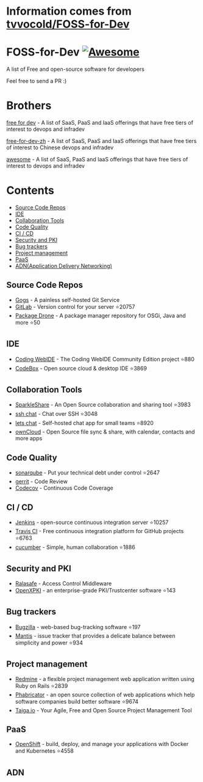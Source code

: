 # Information comes from [tvvocold/FOSS-for-Dev](https://github.com/tvvocold/FOSS-for-Dev)
# FOSS-for-Dev  [![Awesome](https://cdn.rawgit.com/sindresorhus/awesome/d7305f38d29fed78fa85652e3a63e154dd8e8829/media/badge.svg)](https://github.com/sindresorhus/awesome)
A list of Free and open-source software for developers

 
Feel free to send a PR :)
# Brothers
[free for dev](https://github.com/ripienaar/free-for-dev) - A list of SaaS, PaaS and IaaS offerings that have free tiers of interest to devops and infradev

[free-for-dev-zh](https://github.com/qinghuaiorg/free-for-dev-zh) - A list of SaaS, PaaS and IaaS offerings that have free tiers of interest to Chinese devops and infradev

[awesome](https://github.com/sindresorhus/awesome) - A list of SaaS, PaaS and IaaS offerings that have free tiers of interest to devops and infradev


# Contents
   * [Source Code Repos](#source-code-repos)
   * [IDE](#ide)
   * [Collaboration Tools](#collaboration-tools)
   * [Code Quality](#code-quality)
   * [CI / CD](#ci--cd)
   * [Security and PKI](#security-and-pki)
   * [Bug trackers](#bug-trackers)
   * [Project management](#project-management)
   * [PaaS](#paas)
   * [ADN(Application Delivery Networking)](#adn)


## Source Code Repos 

 * [Gogs](https://github.com/gogits/gogs)  - A painless self-hosted Git Service 
 * [GitLab](https://github.com/gitlabhq/gitlabhq) - Version control for your server :star:20757
 * [Package Drone](https://github.com/eclipse/packagedrone) - A package manager repository for OSGi, Java and more :star:50


## IDE 

 * [Coding WebIDE](https://github.com/Coding/WebIDE) - The Coding WebIDE Community Edition project :star:880
 * [CodeBox](https://github.com/CodeboxIDE/codebox) - Open source cloud & desktop IDE :star:3869


## Collaboration Tools

 * [SparkleShare](https://github.com/hbons/SparkleShare) - An Open Source collaboration and sharing tool :star:3983
 * [ssh chat](https://github.com/shazow/ssh-chat) - Chat over SSH  :star:3048
 * [lets chat](https://github.com/sdelements/lets-chat) - Self-hosted chat app for small teams :star:8920
 * [ownCloud](https://owncloud.org) - Open Source file sync & share, with calendar, contacts and more apps

## Code Quality

 * [sonarqube](https://github.com/SonarSource/sonarqube) - Put your technical debt under control :star:2647
 * [gerrit](https://gerrit.googlesource.com/) - Code Review
 * [Codecov](https://codecov.io/) - Continuous Code Coverage


## CI / CD

 * [Jenkins](https://github.com/jenkinsci/jenkins) - open-source continuous integration server :star:10257
 * [Travis CI](https://github.com/travis-ci/travis-ci) - Free continuous integration platform for GitHub projects :star:6763
 * [cucumber](https://github.com/cucumber/cucumber) - Simple, human collaboration  :star:1886


## Security and PKI

 * [Ralasafe](http://sourceforge.net/projects/ralasafe/) - Access Control Middleware
 * [OpenXPKI](https://github.com/openxpki/openxpki) - an enterprise-grade PKI/Trustcenter software :star:143


## Bug trackers

* [Bugzilla](https://github.com/bugzilla/bugzilla) - web-based bug-tracking software :star:197
* [Mantis](https://github.com/mantisbt/mantisbt) - issue tracker that provides a delicate balance between simplicity and power :star:934


## Project management
* [Redmine](https://github.com/redmine/redmine) - a flexible project management web application written using Ruby on Rails :star:2839
* [Phabricator](https://github.com/phacility/phabricator) - an open source collection of web applications which help software companies build better software :star:9674
* [Taiga.io](https://github.com/taigaio) - Your Agile, Free and Open Source Project Management Tool

## PaaS

 * [OpenShift](https://github.com/openshift/origin) - build, deploy, and manage your applications with Docker and Kubernetes :star:4558

## ADN 
  
 

